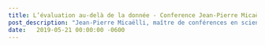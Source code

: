 ```yaml
---
title: L’évaluation au‐delà de la donnée - Conference Jean-Pierre Micaëlli
post_description: "Jean-Pierre Micaëlli, maître de conférences en sciences de gestion à l'IAE de Lyon, les 22-23 et 24 mai. Jean-Pierre nous fera profiter de son expertise dans les domaines de l'évaluation et de la conception en donnant une conférence le 22 mai à 17h au LF2L : L’évaluation au‐delà de la donnée."
date:   2019-05-21 00:00:00 -0600
---
```



